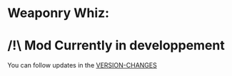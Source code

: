 # Weaponry Whiz:
# /!\ Mod Currently in developpement
You can follow updates in the [VERSION-CHANGES](./VERSION-CHANGES.md)
